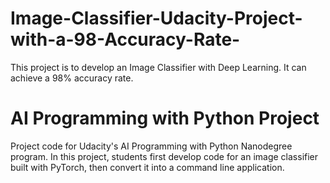 # Image-Classifier-Udacity-Project-with-a-98-Accuracy-Rate-
This project is to develop an Image Classifier with Deep Learning. It can achieve a 98% accuracy rate. 

# AI Programming with Python Project
Project code for Udacity's AI Programming with Python Nanodegree program. In this project, students first develop code for an image classifier built with PyTorch, then convert it into a command line application.

